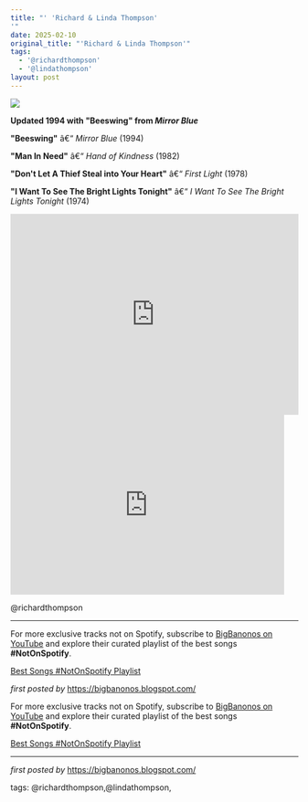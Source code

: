 ```yaml
---
title: "' 'Richard & Linda Thompson'
'"
date: 2025-02-10
original_title: "'Richard & Linda Thompson'"
tags:
  - '@richardthompson'
  - '@lindathompson'
layout: post
---
```

<!-- Richard Thompson -->
<img src="https://i.scdn.co/image/ab67616d00001e02d30e8408fcd83b05850e66f0" /> <p><strong>Updated 1994 with "Beeswing" from <em>Mirror Blue</em></strong></p> <p><strong>"Beeswing"</strong> â€“ <em>Mirror Blue</em> (1994)</p>
<p><strong>"Man In Need"</strong> â€“ <em>Hand of Kindness</em> (1982)</p>
<p><strong>"Don't Let A Thief Steal into Your Heart"</strong> â€“ <em>First Light</em> (1978)</p>
<p><strong>"I Want To See The Bright Lights Tonight"</strong> â€“ <em>I Want To See The Bright Lights Tonight</em> (1974)</p> <iframe src="https://open.spotify.com/embed/playlist/36KCm4MwnQgygFSAnL2GFr?utm_source=generator" width="100%" height="352" frameBorder="0" allowfullscreen="" allow="autoplay; clipboard-write; encrypted-media; fullscreen; picture-in-picture" loading="lazy"></iframe> <iframe width="95%" height="315" src="https://www.youtube.com/embed/57PENuNVapc?list=PLtuNtuTatqI1dUt3HFpSlVtPp6sCwvoW-" frameborder="0" allowfullscreen></iframe> <p>@richardthompson</p> <hr /> <!-- Footer -->
<p>For more exclusive tracks not on Spotify, subscribe to <a href="https://www.youtube.com/@BigBanonos" target="_blank">BigBanonos on YouTube</a> and explore their curated playlist of the best songs <strong>#NotOnSpotify</strong>.</p> <p><a href="https://www.youtube.com/playlist?list=PLtuNtuTatqI0kFahUCbtbfenC_ET5O_tr" target="_blank">Best Songs #NotOnSpotify Playlist</a></p> <p><em>first posted by</em> <a href="https://bigbanonos.blogspot.com/" rel="noopener" target="_new">https://bigbanonos.blogspot.com/</a></p>

<!--Subscribe and Playlist Links-->
<div>
    <p>For more exclusive tracks not on Spotify, subscribe to <a href="https://www.youtube.com/@BigBanonos" target="_blank">BigBanonos on YouTube</a> and explore their curated playlist of the best songs <strong>#NotOnSpotify</strong>.</p>
    <p><a href="https://www.youtube.com/playlist?list=PLtuNtuTatqI0kFahUCbtbfenC_ET5O_tr" target="_blank">Best Songs #NotOnSpotify Playlist<br /></a></p></div>

<hr />

<p><em>first posted by</em> <a href="https://bigbanonos.blogspot.com/" rel="noopener" target="_new">https://bigbanonos.blogspot.com/</a></p>

<p>tags: @richardthompson,@lindathompson,</p>

